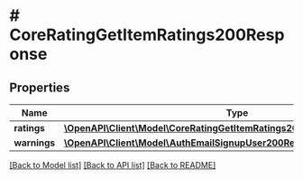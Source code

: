# # CoreRatingGetItemRatings200Response

## Properties

Name | Type | Description | Notes
------------ | ------------- | ------------- | -------------
**ratings** | [**\OpenAPI\Client\Model\CoreRatingGetItemRatings200ResponseRatingsInner[]**](CoreRatingGetItemRatings200ResponseRatingsInner.md) |  |
**warnings** | [**\OpenAPI\Client\Model\AuthEmailSignupUser200ResponseWarningsInner[]**](AuthEmailSignupUser200ResponseWarningsInner.md) |  | [optional]

[[Back to Model list]](../../README.md#models) [[Back to API list]](../../README.md#endpoints) [[Back to README]](../../README.md)
